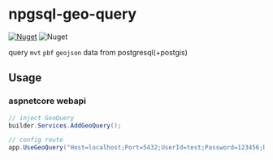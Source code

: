 # npgsql-geo-query
[![Nuget](https://img.shields.io/nuget/v/Npgisql.GeoQuery)](https://www.nuget.org/packages/Npgisql.GeoQuery)
![Nuget](https://img.shields.io/nuget/dt/Npgisql.GeoQuery)

query `mvt` `pbf` `geojson` data from postgresql(+postgis)

## Usage 
### aspnetcore webapi
``` csharp
// inject GeoQuery
builder.Services.AddGeoQuery();

// config route
app.UseGeoQuery("Host=localhost;Port=5432;UserId=test;Password=123456;Database={0}");
```